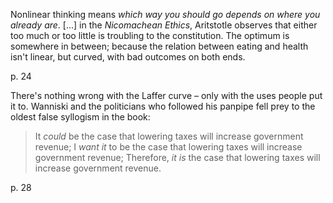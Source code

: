 Nonlinear thinking means *which way you should go depends on where you already are*.
[...]
in the *Nicomachean Ethics*, Aritstotle observes that either too much or too little
is troubling to  the constitution. The optimum is somewhere  in between; because
the  relation between  eating  and health  isn't linear,  but  curved, with  bad
outcomes on both ends.

p. 24

There's nothing wrong with the Laffer curve – only with the uses people put it to.
Wanniski and  the politicians who followed  his panpipe fell prey  to the oldest
false syllogism in the book:

> It *could* be the case that lowering taxes will increase government revenue;
> I *want it* to be the case that lowering taxes will increase government revenue;
> Therefore, *it is* the case that lowering taxes will increase government revenue.

p. 28
